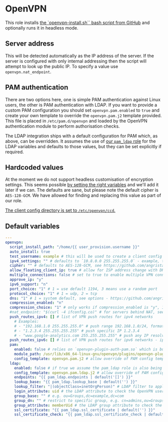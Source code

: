 # OpenVPN
This role installs [the `openvpn-install.sh`` bash script from GitHub](https://github.com/angristan/openvpn-install) and optionally runs it in headless mode.

## Server address
This will be detected automatically as the IP address of the server. If the server is configured with only internal addressing then the script will attempt to look up the public IP. To specify a value use `openvpn.nat_endpoint`.

## PAM authentication
There are two options here, one is simple PAM authentication against Linux users, the other is PAM authentication with LDAP. If you want to provide a custom PAM configuration you should set `openvpn.pam.enabled` to `true` and create your own template to override the `openvpn.pam.j2` template provided. This file is placed in `/etc/pam.d/openvpn` and loaded by the OpenVPN authentication module to perform authorisation checks.

The LDAP integration ships with a default configuration for PAM which, as above, can be overridden. It assumes the use of [our `pam_ldap` role](https://github.com/codeenigma/ce-provision/tree/2.x/roles/debian/pam_ldap) for the LDAP variables and defaults to those values, but they can be set explicitly if required.

## Hardcoded values
At the moment we do not support headless customisation of encryption settings. This seems possible [by setting the right variables](https://github.com/angristan/openvpn-install/blob/master/openvpn-install.sh#L392-L401) and we'll add it later if we can. The defaults are sane, but please note the default cipher is `AES-128-GCM`. We have allowed for finding and replacing this value as part of our role.

[The client config directory is set to `/etc/openvpn/ccd`.](https://github.com/angristan/openvpn-install/blob/master/openvpn-install.sh#L900C19-L900C35)

<!--ROLEVARS-->
## Default variables
```yaml
---
openvpn:
  script_install_path: "/home/{{ user_provision.username }}"
  auto_install: true
  test_username: example # this will be used to create a client config in the `script_install_path` location
  ipv4_settings: "" # defaults to `10.8.0.0 255.255.255.0` - example, to use 192.168.140.0/24 set "192.168.140.0 255.255.255.0"
  cipher: "" # defaults to AES-128-GCM, see https://github.com/angristan/openvpn-install/blob/master/openvpn-install.sh#L404-L410
  allow_floating_client_ip: true # allow for ISP address change with DHCP (option float)
  multiple_connections: false # set to true to enable multiple VPN connections (option duplicate-cn)
  approve_ip: "y"
  ipv6_support: "n"
  port_choice: "1" # 1 = use default 1194, 3 means use a random port
  protocol_choice: "1" # 1 = udp, 2 = tcp
  dns: "1" # 1 = system default, see options - https://github.com/angristan/openvpn-install/blob/master/openvpn-install.sh#L314-L327
  compression_enabled: "n"
  compression_choice: "1" # only works if compression_enabled is "y", 1 = LZ4-v2, 2 = LZ4, 3 = LZ0
  #nat_endpoint: "$(curl -4 ifconfig.co)" # for servers behind NAT, see https://github.com/angristan/openvpn-install?tab=readme-ov-file#headless-install
  push_routes_ipv4: [] # list of VPN push routes for ipv4 networks
    # Examples:
    # - "192.168.1.0 255.255.255.0" # push range 192.168.1.0/24, format = "IP-address/range netmask"
    # - "1.2.3.4 255.255.255.255" # push specific IP 1.2.3.4
    # - "www.google-analytics.com 255.255.255.255" # push any IP resolving to www.google-analytics.com
  push_routes_ipv6: [] # list of VPN push routes for ipv6 networks - ipv6_support must be "y"
  pam:
    enabled: false # relies on `openvpn-plugin-auth-pam.so` which is bundled with OpenVPN server for Debian
    module_path: /usr/lib/x86_64-linux-gnu/openvpn/plugins/openvpn-plugin-auth-pam.so # use `dpkg -L openvpn | grep '\bpam\b'` to discover the path
    config_template: openvpn.pam.j2 # allow override of PAM config template
  ldap:
    enabled: false # if true we assume the pam_ldap role is also being used on this server
    config_template: openvpn.pam.ldap.j2 # allow override of PAM config template for LDAP
    endpoints: "{{ pam_ldap.endpoints | default('[]') }}"
    lookup_base: "{{ pam_ldap.lookup_base | default('') }}"
    lookup_filter: "|(objectClass=inetOrgPerson)" # LDAP filter to apply to lookups
    login_attribute: uid # the LDAP attribute to check the OpenVPN username against
    group_base: "" # e.g. ou=Groups,dc=example,dc=com
    group_dn: "" # restrict to specific group, e.g. cn=admins,ou=Groups,dc=example,dc=com
    group_attribute: memberUid # the LDAP group attribute to check the OpenVPN username against
    ssl_certificate: "{{ pam_ldap.ssl_certificate | default('') }}"
    ssl_certificate_check: "{{ pam_ldap.ssl_certificate_check | default(true) }}"

```

<!--ENDROLEVARS-->
